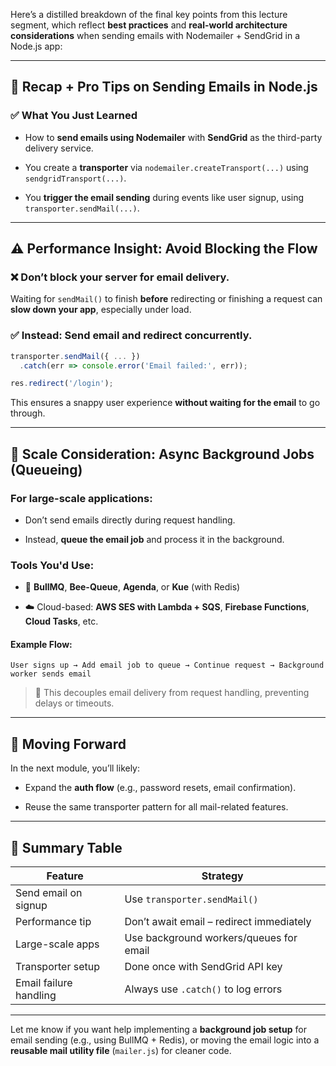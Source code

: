 Here’s a distilled breakdown of the final key points from this lecture segment, which reflect **best practices** and **real-world architecture considerations** when sending emails with Nodemailer + SendGrid in a Node.js app:

---

## 📌 **Recap + Pro Tips on Sending Emails in Node.js**

### ✅ **What You Just Learned**

- How to **send emails using Nodemailer** with **SendGrid** as the third-party delivery service.
    
- You create a **transporter** via `nodemailer.createTransport(...)` using `sendgridTransport(...)`.
    
- You **trigger the email sending** during events like user signup, using `transporter.sendMail(...)`.
    

---

## ⚠️ **Performance Insight: Avoid Blocking the Flow**

### ❌ Don’t block your server for email delivery.

Waiting for `sendMail()` to finish **before** redirecting or finishing a request can **slow down your app**, especially under load.

### ✅ Instead: **Send email and redirect concurrently**.

```js
transporter.sendMail({ ... })
  .catch(err => console.error('Email failed:', err));

res.redirect('/login');
```

This ensures a snappy user experience **without waiting for the email** to go through.

---

## 🧠 **Scale Consideration: Async Background Jobs (Queueing)**

### For large-scale applications:

- Don’t send emails directly during request handling.
    
- Instead, **queue the email job** and process it in the background.
    

### Tools You'd Use:

- 🧵 **BullMQ**, **Bee-Queue**, **Agenda**, or **Kue** (with Redis)
    
- ☁️ Cloud-based: **AWS SES with Lambda + SQS**, **Firebase Functions**, **Cloud Tasks**, etc.
    

#### Example Flow:

```
User signs up → Add email job to queue → Continue request → Background worker sends email
```

> 🔄 This decouples email delivery from request handling, preventing delays or timeouts.

---

## 🚀 Moving Forward

In the next module, you’ll likely:

- Expand the **auth flow** (e.g., password resets, email confirmation).
    
- Reuse the same transporter pattern for all mail-related features.
    

---

## 🧭 Summary Table

|Feature|Strategy|
|---|---|
|Send email on signup|Use `transporter.sendMail()`|
|Performance tip|Don’t await email – redirect immediately|
|Large-scale apps|Use background workers/queues for email|
|Transporter setup|Done once with SendGrid API key|
|Email failure handling|Always use `.catch()` to log errors|

---

Let me know if you want help implementing a **background job setup** for email sending (e.g., using BullMQ + Redis), or moving the email logic into a **reusable mail utility file** (`mailer.js`) for cleaner code.